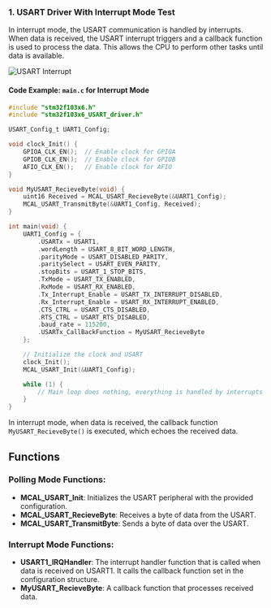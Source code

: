 ### 1. **USART Driver With Interrupt Mode Test**

In interrupt mode, the USART communication is handled by interrupts. When data is received, the USART interrupt triggers and a callback function is used to process the data. This allows the CPU to perform other tasks until data is available.

![USART Interrupt]()

#### Code Example: `main.c` for Interrupt Mode

```c
#include "stm32f103x6.h"
#include "stm32f103x6_USART_driver.h"

USART_Config_t UART1_Config;

void clock_Init() {
    GPIOA_CLK_EN();  // Enable clock for GPIOA
    GPIOB_CLK_EN();  // Enable clock for GPIOB
    AFIO_CLK_EN();   // Enable clock for AFIO
}

void MyUSART_RecieveByte(void) {
    uint16 Received = MCAL_USART_RecieveByte(&UART1_Config);
    MCAL_USART_TransmitByte(&UART1_Config, Received);
}

int main(void) {
    UART1_Config = {
        .USARTx = USART1,
        .wordLength = USART_8_BIT_WORD_LENGTH,
        .parityMode = USART_DISABLED_PARITY,
        .paritySelect = USART_EVEN_PARITY,
        .stopBits = USART_1_STOP_BITS,
        .TxMode = USART_TX_ENABLED,
        .RxMode = USART_RX_ENABLED,
        .Tx_Interrupt_Enable = USART_TX_INTERRUPT_DISABLED,
        .Rx_Interrupt_Enable = USART_RX_INTERRUPT_ENABLED,
        .CTS_CTRL = USART_CTS_DISABLED,
        .RTS_CTRL = USART_RTS_DISABLED,
        .baud_rate = 115200,
        .USARTx_CallBackFunction = MyUSART_RecieveByte
    };

    // Initialize the clock and USART
    clock_Init();
    MCAL_USART_Init(&UART1_Config);

    while (1) {
        // Main loop does nothing, everything is handled by interrupts
    }
}
```

In interrupt mode, when data is received, the callback function `MyUSART_RecieveByte()` is executed, which echoes the received data.

## Functions

### Polling Mode Functions:
- **MCAL_USART_Init**: Initializes the USART peripheral with the provided configuration.
- **MCAL_USART_RecieveByte**: Receives a byte of data from the USART.
- **MCAL_USART_TransmitByte**: Sends a byte of data over the USART.

### Interrupt Mode Functions:
- **USART1_IRQHandler**: The interrupt handler function that is called when data is received on USART1. It calls the callback function set in the configuration structure.
- **MyUSART_RecieveByte**: A callback function that processes received data.